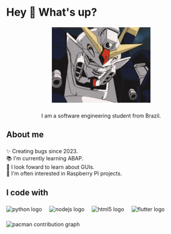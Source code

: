<h1 align="left">Hey 👋 What's up?</h1>

###

<div align="center">
  <img height="200" src="/gundam-wing-mobile-suit-gundam-wing.gif" alt="gundam-wing-mobile-suit-gundam-wing"  />
</div>

###

<p align="center">I am a software engineering student from Brazil.</p>

###

<h2 align="left">About me</h2>

###

<p align="left">✨ Creating bugs since 2023.<br>📚 I'm currently learning ABAP.<br>🎯 I look foward to learn about GUIs.<br>🎲 I'm often interested in Raspberry PI projects.</p>

###

<h2 align="left">I code with</h2>

###

<div align="left">
  <img src="https://cdn.jsdelivr.net/gh/devicons/devicon/icons/python/python-original.svg" height="40" alt="python logo"  />
  <img width="12" />
  <img src="https://cdn.jsdelivr.net/gh/devicons/devicon/icons/nodejs/nodejs-original.svg" height="40" alt="nodejs logo"  />
  <img width="12" />
  <img src="https://cdn.jsdelivr.net/gh/devicons/devicon/icons/html5/html5-original.svg" height="40" alt="html5 logo"  />
  <img width="12" />
  <img src="https://cdn.jsdelivr.net/gh/devicons/devicon/icons/flutter/flutter-original.svg" height="40" alt="flutter logo"  />
</div>

###

<picture>
  <source media="(prefers-color-scheme: dark)" srcset="https://raw.githubusercontent.com/agiamagi/agiamagi/output/pacman-contribution-graph-dark.svg">
  <source media="(prefers-color-scheme: light)" srcset="https://raw.githubusercontent.com/agiamagi/agiamagi/output/pacman-contribution-graph.svg">
  <img alt="pacman contribution graph" src="https://raw.githubusercontent.com/agiamagi/agiamagi/output/pacman-contribution-graph.svg">
</picture>

###

